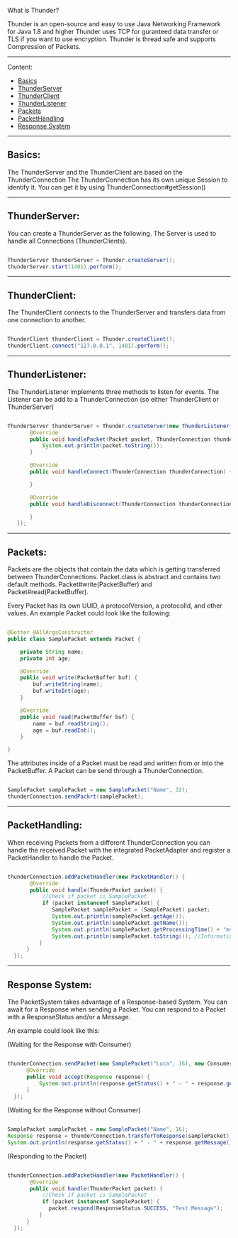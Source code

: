
What is Thunder?

Thunder is an open-source and easy to use Java Networking Framework 
for Java 1.8 and higher
Thunder uses TCP for guranteed data transfer or TLS if you want to use encryption.
Thunder is thread safe and supports Compression of Packets.
  
---------

Content:

- [Basics](#basics)
- [ThunderServer](#thunderserver) 
- [ThunderClient](#thunderclient)
- [ThunderListener](#thunderlistener)
- [Packets](#packets)
- [PacketHandling](#packethandling)
- [Response System](#response-system)

---------

## Basics:


The ThunderServer and the ThunderClient are based on the ThunderConnection
The ThunderConnection has its own unique Session to identify it.
You can get it by using ThunderConnection#getSession() 

---------

## ThunderServer:

You can create a ThunderServer as the following.
The Server is used to handle all Connections (ThunderClients).

```Java

ThunderServer thunderServer = Thunder.createServer();
thunderServer.start(1401).perform();

```


---------

## ThunderClient:

The ThunderClient connects to the ThunderServer and transfers data from one connection to another.

```Java

ThunderClient thunderClient = Thunder.createClient();
thunderClient.connect("127.0.0.1", 1401).perform();

```

---------

## ThunderListener:

The ThunderListener implements three methods to listen for events.
The Listener can be add to a ThunderConnection (so either ThunderClient or ThunderServer)

```Java

ThunderServer thunderServer = Thunder.createServer(new ThunderListener() {
       @Override
       public void handlePacket(Packet packet, ThunderConnection thunderConnection) throws IOException {
           System.out.println(packet.toString());
       }

       @Override
       public void handleConnect(ThunderConnection thunderConnection) {

       }

       @Override
       public void handleDisconnect(ThunderConnection thunderConnection) {

       }
   });

```

---------

## Packets:

Packets are the objects that contain the data which is getting transferred between ThunderConnections.
Packet.class is abstract and contains two default methods.
Packet#write(PacketBuffer) and Packet#read(PacketBuffer).

Every Packet has its own UUID, a protocolVersion, a protocolId, and other values.
An example Packet could look like the following:

```Java

@Getter @AllArgsConstructor
public class SamplePacket extends Packet {

    private String name;
    private int age;

    @Override
    public void write(PacketBuffer buf) {
        buf.writeString(name);
        buf.writeInt(age);
    }

    @Override
    public void read(PacketBuffer buf) {
        name = buf.readString();
        age = buf.readInt();
    }

}

```

The attributes inside of a Packet must be read and written from or into the PacketBuffer.
A Packet can be send through a ThunderConnection.

```Java

SamplePacket samplePacket = new SamplePacket("Name", 32);
thunderConnection.sendPackrt(samplePacket);

```

---------

## PacketHandling:

When receiving Packets from a different ThunderConnection you can handle the received Packet
with the integrated PacketAdapter and register a PacketHandler to handle the Packet.

```Java

thunderConnection.addPacketHandler(new PacketHandler() {
       @Override
       public void handle(ThunderPacket packet) {
           //Check if packet is SamplePacket
           if (packet instanceof SamplePacket) {
              SamplePacket samplePacket = (SamplePacket) packet;
              System.out.println(samplePacket.getAge());
              System.out.println(samplePacket.getName());
              System.out.println(samplePacket.getProcessingTime() + "ms"); //The time the packet took
              System.out.println(samplePacket.toString()); //Information on the Packet
          }
      }
  });

```

---------

## Response System:

The PacketSystem takes advantage of a Response-based System.
You can await for a Response when sending a Packet.
You can respond to a Packet with a ResponseStatus and/or a Message.

An example could look like this:

(Waiting for the Response with Consumer)
```Java

thunderConnection.sendPacket(new SamplePacket("Luca", 16), new Consumer<Response>() {
      @Override
      public void accept(Response response) {
          System.out.println(response.getStatus() + " - " + response.getMessage() + " [" + response.getProcessingTime() + "ms]");
      }
  });

```

(Waiting for the Response without Consumer)
```Java

SamplePacket samplePacket = new SamplePacket("Name", 16);
Response response = thunderConnection.transferToResponse(samplePacket);
System.out.println(response.getStatus() + " - " + response.getMessage());

```

(Responding to the Packet)
```Java

thunderConnection.addPacketHandler(new PacketHandler() {
       @Override
       public void handle(ThunderPacket packet) {
           //Check if packet is SamplePacket
           if (packet instanceof SamplePacket) {
             packet.respond(ResponseStatus.SUCCESS, "Test Message");
          }
      }
  });

```
